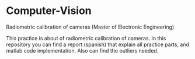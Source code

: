 # Computer-Vision
Radiometric calibration of cameras (Master of Electronic Engineering)

This practice is about of radiometric calibration of cameras. 
In this repository you can find a report (spanish) that explain all practice parts, and matlab code implementation. 
Also can find the outliers needed.
